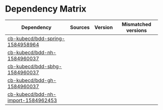 # Dependency Matrix

Dependency | Sources | Version | Mismatched versions
---------- | ------- | ------- | -------------------
[cb-kubecd/bdd-spring-1584958964](https://github.com/cb-kubecd/bdd-spring-1584958964.git) |  | []() | 
[cb-kubecd/bdd-nh-1584960037](https://github.com/cb-kubecd/bdd-nh-1584960037.git) |  | []() | 
[cb-kubecd/bdd-sbhg-1584960037](https://github.com/cb-kubecd/bdd-sbhg-1584960037.git) |  | []() | 
[cb-kubecd/bdd-gh-1584960037](https://github.com/cb-kubecd/bdd-gh-1584960037.git) |  | []() | 
[cb-kubecd/bdd-nh-import-1584962453](https://github.com/cb-kubecd/bdd-nh-import-1584962453.git) |  | []() | 
